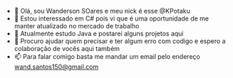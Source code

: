 - 👋 Olá, sou Wanderson SOares e meu nick é esse @KPotaku
- 👀 Estou interessado em C# pois vi que é uma oportunidade de me manter atualizado no mercado de trabalho  
- 🌱 Atualmente estudo Java e postarei alguns projetos aqui
- 💞️ Procuro ajudar quem precisar e ter algum erro com codigo e espero a colaboração de vocês aqui também
- 📫 Para falar comigo basta me mandar um email pelo endereço wand.santos150@gmail.com 

<!---
KPotaku/KPotaku is a ✨ special ✨ repository because its `README.md` (this file) appears on your GitHub profile.
You can click the Preview link to take a look at your changes.
--->
